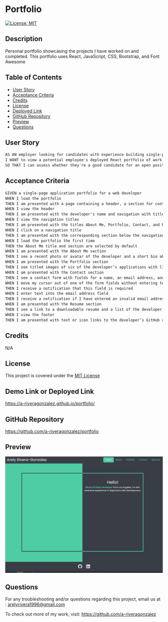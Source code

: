 # Portfolio
[![License: MIT](https://img.shields.io/badge/License-MIT-yellow.svg)](https://opensource.org/licenses/MIT)

## Description

Personal portfolio showcasing the projects I have worked on and completed. This portfolio uses React, JavaScript, CSS, Bootstrap, and Font Awesome


## Table of Contents 

- [User Story](#user-story)
- [Acceptance Criteria](#acceptance-criteria)
- [Credits](#credits)
- [License](#license)
- [Deployed Link](#deployed-link)
- [GitHub Repository](#github-repository)
- [Preview](#preview)
- [Questions](#questions)

## User Story

```md
AS AN employer looking for candidates with experience building single-page applications
I WANT to view a potential employee's deployed React portfolio of work samples
SO THAT I can assess whether they're a good candidate for an open position
```

## Acceptance Criteria

```md
GIVEN a single-page application portfolio for a web developer
WHEN I load the portfolio
THEN I am presented with a page containing a header, a section for content, and a footer
WHEN I view the header
THEN I am presented with the developer's name and navigation with titles corresponding to different sections of the portfolio
WHEN I view the navigation titles
THEN I am presented with the titles About Me, Portfolio, Contact, and Resume, and the title corresponding to the current section is highlighted
WHEN I click on a navigation title
THEN I am presented with the corresponding section below the navigation without the page reloading and that title is highlighted
WHEN I load the portfolio the first time
THEN the About Me title and section are selected by default
WHEN I am presented with the About Me section
THEN I see a recent photo or avatar of the developer and a short bio about them
WHEN I am presented with the Portfolio section
THEN I see titled images of six of the developer’s applications with links to both the deployed applications and the corresponding GitHub repositories
WHEN I am presented with the Contact section
THEN I see a contact form with fields for a name, an email address, and a message
WHEN I move my cursor out of one of the form fields without entering text
THEN I receive a notification that this field is required
WHEN I enter text into the email address field
THEN I receive a notification if I have entered an invalid email address
WHEN I am presented with the Resume section
THEN I see a link to a downloadable resume and a list of the developer’s proficiencies
WHEN I view the footer
THEN I am presented with text or icon links to the developer’s GitHub and LinkedIn profiles, and their profile on a third platform (Stack Overflow, Twitter)
```


## Credits
N/A

## License
This project is covered under the <a href="https://opensource.org/licenses/MIT">MIT License</a>

## Demo Link or Deployed Link
https://a-riveragonzalez.github.io/portfolio/
## GitHub Repository
https://github.com/a-riveragonzalez/portfolio
## Preview
![homepage of portfolio](arg-port.png)

## Questions

For any troubleshooting and/or questions regarding this project, email us at :
arelyrivera1996@gmail.com

To check out more of my work, visit:
https://github.com/a-riveragonzalez


